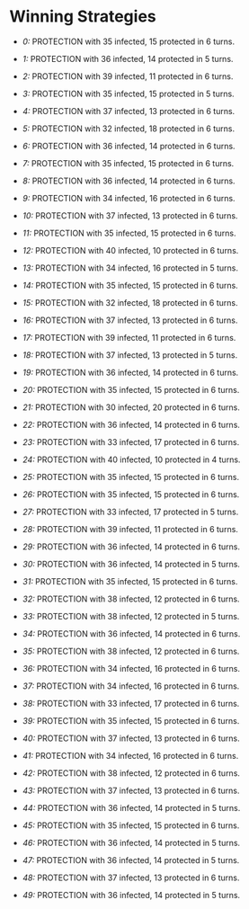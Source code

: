 # Winning Strategies

* _0:_ PROTECTION with 35 infected, 15 protected in 6 turns.


* _1:_ PROTECTION with 36 infected, 14 protected in 5 turns.


* _2:_ PROTECTION with 39 infected, 11 protected in 6 turns.


* _3:_ PROTECTION with 35 infected, 15 protected in 5 turns.


* _4:_ PROTECTION with 37 infected, 13 protected in 6 turns.


* _5:_ PROTECTION with 32 infected, 18 protected in 6 turns.


* _6:_ PROTECTION with 36 infected, 14 protected in 6 turns.


* _7:_ PROTECTION with 35 infected, 15 protected in 6 turns.


* _8:_ PROTECTION with 36 infected, 14 protected in 6 turns.


* _9:_ PROTECTION with 34 infected, 16 protected in 6 turns.


* _10:_ PROTECTION with 37 infected, 13 protected in 6 turns.


* _11:_ PROTECTION with 35 infected, 15 protected in 6 turns.


* _12:_ PROTECTION with 40 infected, 10 protected in 6 turns.


* _13:_ PROTECTION with 34 infected, 16 protected in 5 turns.


* _14:_ PROTECTION with 35 infected, 15 protected in 6 turns.


* _15:_ PROTECTION with 32 infected, 18 protected in 6 turns.


* _16:_ PROTECTION with 37 infected, 13 protected in 6 turns.


* _17:_ PROTECTION with 39 infected, 11 protected in 6 turns.


* _18:_ PROTECTION with 37 infected, 13 protected in 5 turns.


* _19:_ PROTECTION with 36 infected, 14 protected in 6 turns.


* _20:_ PROTECTION with 35 infected, 15 protected in 6 turns.


* _21:_ PROTECTION with 30 infected, 20 protected in 6 turns.


* _22:_ PROTECTION with 36 infected, 14 protected in 6 turns.


* _23:_ PROTECTION with 33 infected, 17 protected in 6 turns.


* _24:_ PROTECTION with 40 infected, 10 protected in 4 turns.


* _25:_ PROTECTION with 35 infected, 15 protected in 6 turns.


* _26:_ PROTECTION with 35 infected, 15 protected in 6 turns.


* _27:_ PROTECTION with 33 infected, 17 protected in 5 turns.


* _28:_ PROTECTION with 39 infected, 11 protected in 6 turns.


* _29:_ PROTECTION with 36 infected, 14 protected in 6 turns.


* _30:_ PROTECTION with 36 infected, 14 protected in 5 turns.


* _31:_ PROTECTION with 35 infected, 15 protected in 6 turns.


* _32:_ PROTECTION with 38 infected, 12 protected in 6 turns.


* _33:_ PROTECTION with 38 infected, 12 protected in 5 turns.


* _34:_ PROTECTION with 36 infected, 14 protected in 6 turns.


* _35:_ PROTECTION with 38 infected, 12 protected in 6 turns.


* _36:_ PROTECTION with 34 infected, 16 protected in 6 turns.


* _37:_ PROTECTION with 34 infected, 16 protected in 6 turns.


* _38:_ PROTECTION with 33 infected, 17 protected in 6 turns.


* _39:_ PROTECTION with 35 infected, 15 protected in 6 turns.


* _40:_ PROTECTION with 37 infected, 13 protected in 6 turns.


* _41:_ PROTECTION with 34 infected, 16 protected in 6 turns.


* _42:_ PROTECTION with 38 infected, 12 protected in 6 turns.


* _43:_ PROTECTION with 37 infected, 13 protected in 6 turns.


* _44:_ PROTECTION with 36 infected, 14 protected in 5 turns.


* _45:_ PROTECTION with 35 infected, 15 protected in 6 turns.


* _46:_ PROTECTION with 36 infected, 14 protected in 5 turns.


* _47:_ PROTECTION with 36 infected, 14 protected in 5 turns.


* _48:_ PROTECTION with 37 infected, 13 protected in 6 turns.


* _49:_ PROTECTION with 36 infected, 14 protected in 5 turns.


